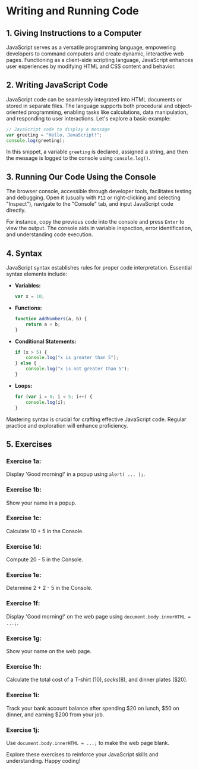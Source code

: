 # Writing and Running Code

## 1. Giving Instructions to a Computer

JavaScript serves as a versatile programming language, empowering developers to command computers and create dynamic,
interactive web pages. Functioning as a client-side scripting language, JavaScript enhances user experiences by
modifying HTML and CSS content and behavior.

## 2. Writing JavaScript Code

JavaScript code can be seamlessly integrated into HTML documents or stored in separate files. The language supports both
procedural and object-oriented programming, enabling tasks like calculations, data manipulation, and responding to user
interactions. Let's explore a basic example:

```javascript
// JavaScript code to display a message
var greeting = "Hello, JavaScript!";
console.log(greeting);
```

In this snippet, a variable `greeting` is declared, assigned a string, and then the message is logged to the console
using `console.log()`.

## 3. Running Our Code Using the Console

The browser console, accessible through developer tools, facilitates testing and debugging. Open it (usually with `F12`
or right-clicking and selecting "Inspect"), navigate to the "Console" tab, and input JavaScript code directly.

For instance, copy the previous code into the console and press `Enter` to view the output. The console aids in variable
inspection, error identification, and understanding code execution.

## 4. Syntax

JavaScript syntax establishes rules for proper code interpretation. Essential syntax elements include:

- **Variables:**
  ```javascript
  var x = 10;
  ```

- **Functions:**
  ```javascript
  function addNumbers(a, b) {
      return a + b;
  }
  ```

- **Conditional Statements:**
  ```javascript
  if (x > 5) {
      console.log("x is greater than 5");
  } else {
      console.log("x is not greater than 5");
  }
  ```

- **Loops:**
  ```javascript
  for (var i = 0; i < 5; i++) {
      console.log(i);
  }
  ```

Mastering syntax is crucial for crafting effective JavaScript code. Regular practice and exploration will enhance
proficiency.

## 5. Exercises

### Exercise 1a:

Display 'Good morning!' in a popup using `alert( ... );`.

### Exercise 1b:

Show your name in a popup.

### Exercise 1c:

Calculate 10 + 5 in the Console.

### Exercise 1d:

Compute 20 - 5 in the Console.

### Exercise 1e:

Determine 2 + 2 - 5 in the Console.

### Exercise 1f:

Display 'Good morning!' on the web page using `document.body.innerHTML = ...;`.

### Exercise 1g:

Show your name on the web page.

### Exercise 1h:

Calculate the total cost of a T-shirt ($10), socks ($8), and dinner plates ($20).

### Exercise 1i:

Track your bank account balance after spending $20 on lunch, $50 on dinner, and earning $200 from your job.

### Exercise 1j:

Use `document.body.innerHTML = ...;` to make the web page blank.

Explore these exercises to reinforce your JavaScript skills and understanding. Happy coding!